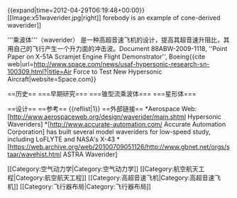{{expand|time=2012-04-29T06:19:48+00:00}}
[[Image:x51waverider.jpg|right]] forebody is an example of cone-derived waverider]]


'''乘波体'''（waverider） 是一种高超音速飞机的设计，提高其超音速升阻比，其用自己的飞行产生一个升力面的冲击波。<ref name=boeing1>Document 88ABW-2009-1118, ''Point Paper on X-51A Scramjet Engine Flight Demonstrator'', Boeing</ref><ref>{{cite web|url=http://www.space.com/news/usaf-hypersonic-research-sn-100309.html?|title=Air Force to Test New Hypersonic Aircraft|website=Space.com}}</ref>

==历史==
===早期研究===
===锥型流乘波体===
===星形体===

==设计==
==参考==
{{reflist|1}}
==外部链接==
*Aerospace Web: [http://www.aerospaceweb.org/design/waverider/main.shtml Hypersonic Waveriders]
*[http://www.accurate-automation.com/ Accurate Automation Corporation] has built several model waveriders for low-speed study, including LoFLYTE and NASA's X-43
*[https://web.archive.org/web/20100709051126/http://www.gbnet.net/orgs/staar/wavehist.html ASTRA Waverider]


[[Category:空气动力学|Category:空气动力学]]
[[Category:航空航天工程|Category:航空航天工程]]
[[Category:高超音速飞机|Category:高超音速飞机]]
[[Category:飞行器布局|Category:飞行器布局]]
